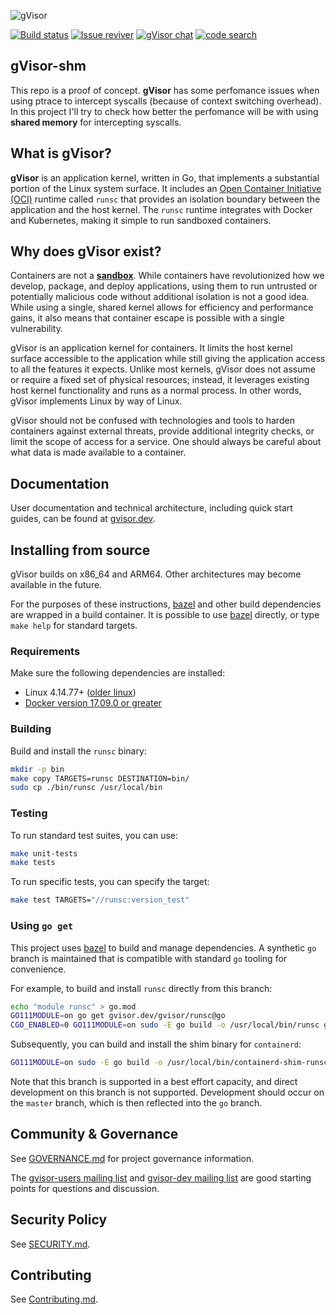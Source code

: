 ![gVisor](g3doc/logo.png)

[![Build status](https://badge.buildkite.com/3b159f20b9830461a71112566c4171c0bdfd2f980a8e4c0ae6.svg?branch=master)](https://buildkite.com/gvisor/pipeline)
[![Issue reviver](https://github.com/google/gvisor/actions/workflows/issue_reviver.yml/badge.svg)](https://github.com/google/gvisor/actions/workflows/issue_reviver.yml)
[![gVisor chat](https://badges.gitter.im/gvisor/community.png)](https://gitter.im/gvisor/community)
[![code search](https://img.shields.io/badge/code-search-blue)](https://cs.opensource.google/gvisor/gvisor)

## gVisor-shm
This repo is a proof of concept.
**gVisor** has some perfomance issues when using ptrace to intercept syscalls (because of context switching overhead).
In this project I'll try to check how better the perfomance will be with using **shared memory** for intercepting syscalls.


## What is gVisor?

**gVisor** is an application kernel, written in Go, that implements a
substantial portion of the Linux system surface. It includes an
[Open Container Initiative (OCI)][oci] runtime called `runsc` that provides an
isolation boundary between the application and the host kernel. The `runsc`
runtime integrates with Docker and Kubernetes, making it simple to run sandboxed
containers.

## Why does gVisor exist?

Containers are not a [**sandbox**][sandbox]. While containers have
revolutionized how we develop, package, and deploy applications, using them to
run untrusted or potentially malicious code without additional isolation is not
a good idea. While using a single, shared kernel allows for efficiency and
performance gains, it also means that container escape is possible with a single
vulnerability.

gVisor is an application kernel for containers. It limits the host kernel
surface accessible to the application while still giving the application access
to all the features it expects. Unlike most kernels, gVisor does not assume or
require a fixed set of physical resources; instead, it leverages existing host
kernel functionality and runs as a normal process. In other words, gVisor
implements Linux by way of Linux.

gVisor should not be confused with technologies and tools to harden containers
against external threats, provide additional integrity checks, or limit the
scope of access for a service. One should always be careful about what data is
made available to a container.

## Documentation

User documentation and technical architecture, including quick start guides, can
be found at [gvisor.dev][gvisor-dev].

## Installing from source

gVisor builds on x86_64 and ARM64. Other architectures may become available in
the future.

For the purposes of these instructions, [bazel][bazel] and other build
dependencies are wrapped in a build container. It is possible to use
[bazel][bazel] directly, or type `make help` for standard targets.

### Requirements

Make sure the following dependencies are installed:

*   Linux 4.14.77+ ([older linux][old-linux])
*   [Docker version 17.09.0 or greater][docker]

### Building

Build and install the `runsc` binary:

```sh
mkdir -p bin
make copy TARGETS=runsc DESTINATION=bin/
sudo cp ./bin/runsc /usr/local/bin
```

### Testing

To run standard test suites, you can use:

```sh
make unit-tests
make tests
```

To run specific tests, you can specify the target:

```sh
make test TARGETS="//runsc:version_test"
```

### Using `go get`

This project uses [bazel][bazel] to build and manage dependencies. A synthetic
`go` branch is maintained that is compatible with standard `go` tooling for
convenience.

For example, to build and install `runsc` directly from this branch:

```sh
echo "module runsc" > go.mod
GO111MODULE=on go get gvisor.dev/gvisor/runsc@go
CGO_ENABLED=0 GO111MODULE=on sudo -E go build -o /usr/local/bin/runsc gvisor.dev/gvisor/runsc
```

Subsequently, you can build and install the shim binary for `containerd`:

```sh
GO111MODULE=on sudo -E go build -o /usr/local/bin/containerd-shim-runsc-v1 gvisor.dev/gvisor/shim
```

Note that this branch is supported in a best effort capacity, and direct
development on this branch is not supported. Development should occur on the
`master` branch, which is then reflected into the `go` branch.

## Community & Governance

See [GOVERNANCE.md](GOVERNANCE.md) for project governance information.

The [gvisor-users mailing list][gvisor-users-list] and
[gvisor-dev mailing list][gvisor-dev-list] are good starting points for
questions and discussion.

## Security Policy

See [SECURITY.md](SECURITY.md).

## Contributing

See [Contributing.md](CONTRIBUTING.md).

[bazel]: https://bazel.build
[docker]: https://www.docker.com
[gvisor-users-list]: https://groups.google.com/forum/#!forum/gvisor-users
[gvisor-dev]: https://gvisor.dev
[gvisor-dev-list]: https://groups.google.com/forum/#!forum/gvisor-dev
[oci]: https://www.opencontainers.org
[old-linux]: https://gvisor.dev/docs/user_guide/networking/#gso
[sandbox]: https://en.wikipedia.org/wiki/Sandbox_(computer_security)
